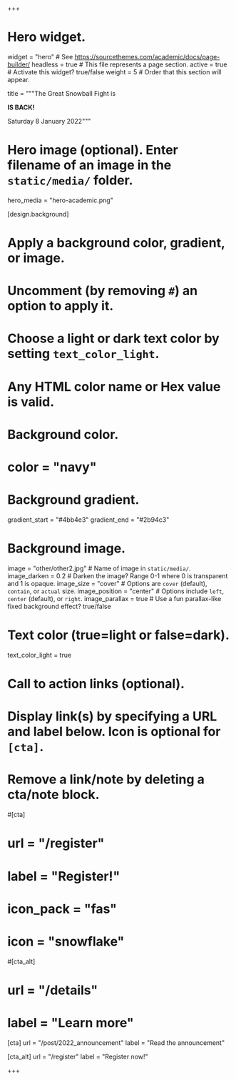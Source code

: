 +++
# Hero widget.
widget = "hero"  # See https://sourcethemes.com/academic/docs/page-builder/
headless = true  # This file represents a page section.
active = true  # Activate this widget? true/false
weight = 5  # Order that this section will appear.

title = """The Great Snowball Fight is

**IS BACK!**

Saturday 8 January 2022"""

# Hero image (optional). Enter filename of an image in the `static/media/` folder.
hero_media = "hero-academic.png"

[design.background]
  # Apply a background color, gradient, or image.
  #   Uncomment (by removing `#`) an option to apply it.
  #   Choose a light or dark text color by setting `text_color_light`.
  #   Any HTML color name or Hex value is valid.

  # Background color.
  # color = "navy"
  
  # Background gradient.
  gradient_start = "#4bb4e3"
  gradient_end = "#2b94c3"
  
  # Background image.
  image = "other/other2.jpg"  # Name of image in `static/media/`.
  image_darken = 0.2  # Darken the image? Range 0-1 where 0 is transparent and 1 is opaque.
  image_size = "cover"  #  Options are `cover` (default), `contain`, or `actual` size.
  image_position = "center"  # Options include `left`, `center` (default), or `right`.
  image_parallax = true  # Use a fun parallax-like fixed background effect? true/false
  
  # Text color (true=light or false=dark).
  text_color_light = true

# Call to action links (optional).
#   Display link(s) by specifying a URL and label below. Icon is optional for `[cta]`.
#   Remove a link/note by deleting a cta/note block.
#[cta]
#  url = "/register"
#  label = "Register!"
#  icon_pack = "fas"
#  icon = "snowflake"
  
#[cta_alt]
#  url = "/details"
#  label = "Learn more"

[cta]
  url = "/post/2022_announcement"
  label = "Read the announcement"
  
[cta_alt]
  url = "/register"
  label = "Register now!"
  
+++

<!-- Following its millenary tradition, the next edition of the Great Snowball Fight will take place at the [Bivacco Menegazzi](https://goo.gl/maps/CRMbn2kRX38G78UF9) on the first Saturday of the year. --> 
